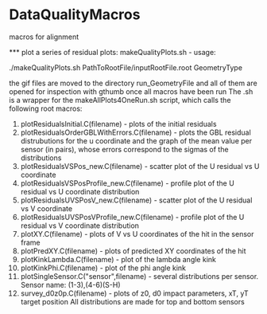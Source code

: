 # DataQualityMacros
macros for alignment

*** plot a series of residual plots: makeQualityPlots.sh - usage:

   ./makeQualityPlots.sh PathToRootFile/inputRootFile.root GeometryType
   
   the gif files are moved to the directory run_GeometryFile and all of them are opened for inspection with gthumb once all     macros  have been run
   The .sh is a wrapper for the makeAllPlots4OneRun.sh script, which calls the following root macros:
   1) plotResidualsInitial.C(filename) - plots of the initial residuals
   2) plotResidualsOrderGBLWithErrors.C(filename) - plots the GBL residual distrubutions for the u coordinate and the graph of the mean value per sensor (in pairs), whose errors correspond to the sigmas of the distributions
   3) plotResidualsVSPos_new.C(filename) - scatter plot of the U residual vs U coordinate
   4) plotResidualsVSPosProfile_new.C(filename) - profile plot of the U residual vs U coordinate distribution
   5) plotResidualsUVSPosV_new.C(filename) - scatter plot of the U residual vs V coordinate
   6) plotResidualsUVSPosVProfile_new.C(filename) - profile plot of the U residual vs V coordinate distribution
   7) plotXY.C(filename) - plots of V vs U coordinates of the hit in the sensor frame
   8) plotPredXY.C(filename) - plots of predicted XY coordinates of the hit
   9) plotKinkLambda.C(filename) - plot of the lambda angle kink
   10) plotKinkPhi.C(filename) - plot of the phi angle kink
   11) plotSingleSensor.C("sensor",filename) - several distributions per sensor. Sensor name: (1-3),(4-6)(S-H)
   12) survey_d0z0p.C(filename) - plots of z0, d0 impact parameters, xT, yT target position
   All distributions are made for top and bottom sensors
